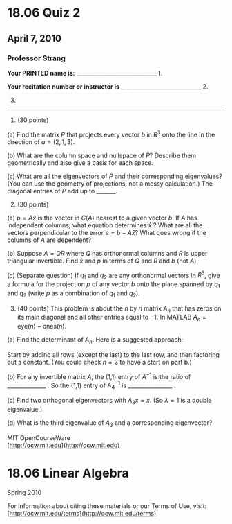 # 18.06 Quiz 2
## April 7, 2010
### Professor Strang

**Your PRINTED name is:** _____________________________ 1.

**Your recitation number or instructor is** _____________________________ 2.

3.

---

1. (30 points)

(a) Find the matrix $P$ that projects every vector $b$ in $R^3$ onto the line in the direction of $a = (2, 1, 3)$.

(b) What are the column space and nullspace of $P$? Describe them geometrically and also give a basis for each space.

(c) What are all the eigenvectors of $P$ and their corresponding eigenvalues? (You can use the geometry of projections, not a messy calculation.) The diagonal entries of $P$ add up to _______.

2. (30 points)

(a) $p = A\hat{x}$ is the vector in $C(A)$ nearest to a given vector $b$. If $A$ has independent columns, what equation determines $\hat{x}$ ? What are all the vectors perpendicular to the error $e = b - A\hat{x}$? What goes wrong if the columns of $A$ are dependent?

(b) Suppose $A = QR$ where $Q$ has orthonormal columns and $R$ is upper triangular invertible. Find $\hat{x}$ and $p$ in terms of $Q$ and $R$ and $b$ (not $A$).

(c) (Separate question) If $q_1$ and $q_2$ are any orthonormal vectors in $R^5$, give a formula for the projection $p$ of any vector $b$ onto the plane spanned by $q_1$ and $q_2$ (write $p$ as a combination of $q_1$ and $q_2$).

3. (40 points) This problem is about the $n$ by $n$ matrix $A_n$ that has zeros on its main diagonal and all other entries equal to $-1$. In MATLAB $A_n = \text{eye}(n) - \text{ones}(n)$.

(a) Find the determinant of $A_n$. Here is a suggested approach:

Start by adding all rows (except the last) to the last row, and then factoring out a constant. (You could check $n = 3$ to have a start on part b.)

(b) For any invertible matrix $A$, the (1,1) entry of $A^{-1}$ is the ratio of ______________ . So the (1,1) entry of $A_4^{-1}$ is ________________ .

(c) Find two orthogonal eigenvectors with $A_3 x = x$. (So $\lambda = 1$ is a double eigenvalue.)

(d) What is the third eigenvalue of $A_3$ and a corresponding eigenvector?

MIT OpenCourseWare  
[http://ocw.mit.edu](http://ocw.mit.edu)

# 18.06 Linear Algebra  
Spring 2010

For information about citing these materials or our Terms of Use, visit: [http://ocw.mit.edu/terms](http://ocw.mit.edu/terms).


